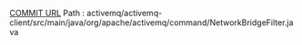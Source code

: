 [COMMIT URL](https://github.com/apache/activemq/commit/8012f2851120d5ebf840d0a4bbecc222f77369c3)
Path : activemq/activemq-client/src/main/java/org/apache/activemq/command/NetworkBridgeFilter.java